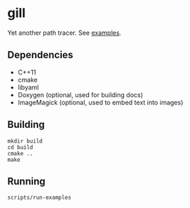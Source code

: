 # gill

Yet another path tracer. See [examples](https://github.com/petrbroz/gill/wiki/Gallery).

## Dependencies

- C++11
- cmake
- libyaml
- Doxygen (optional, used for building docs)
- ImageMagick (optional, used to embed text into images)

## Building

```
mkdir build
cd build
cmake ..
make
```

## Running

```
scripts/run-examples
```
